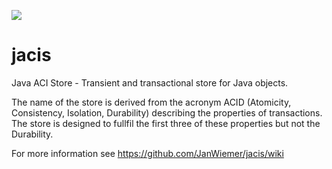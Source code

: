 ![](https://github.com/JanWiemer/jacis/workflows/CI-Build/badge.svg)
# jacis
Java ACI Store - Transient and transactional store for Java objects.

The name of the store is derived from the acronym ACID (Atomicity, Consistency, Isolation, Durability) describing the properties of transactions. The store is designed to fullfil the first three of these properties but not the Durability.

For more information see https://github.com/JanWiemer/jacis/wiki
